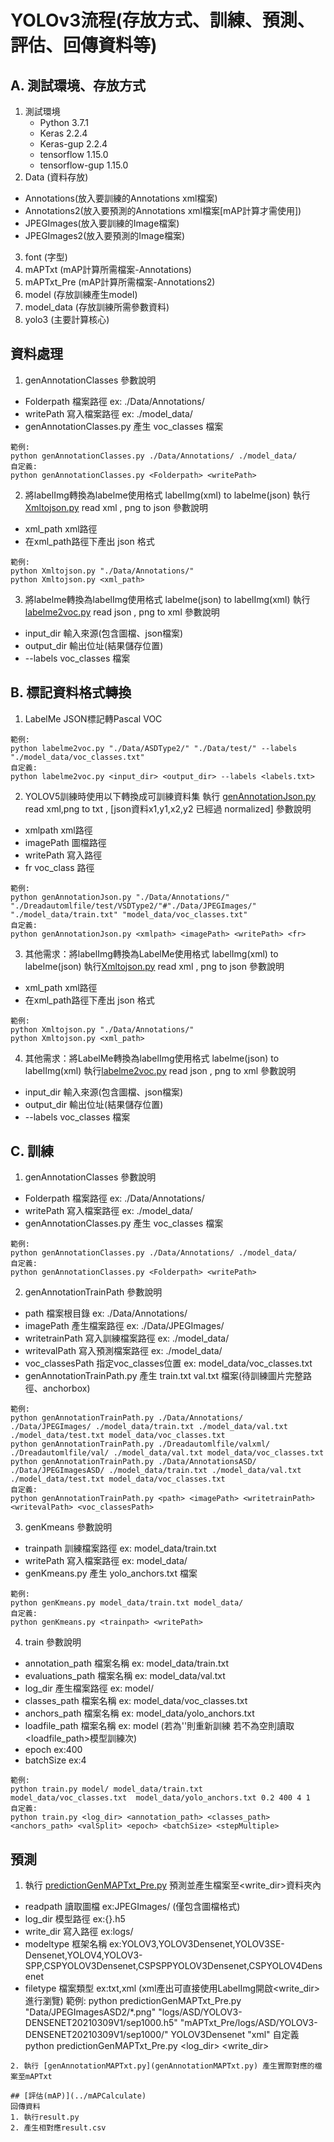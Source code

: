# YOLOv3流程(存放方式、訓練、預測、評估、回傳資料等)

## A. 測試環境、存放方式

1. 測試環境
    - Python 3.7.1
    - Keras 2.2.4
    - Keras-gup 2.2.4
    - tensorflow 1.15.0
    - tensorflow-gup 1.15.0
2. Data (資料存放)
  - Annotations(放入要訓練的Annotations xml檔案)
  - Annotations2(放入要預測的Annotations xml檔案[mAP計算才需使用])
  - JPEGImages(放入要訓練的Image檔案)
  - JPEGImages2(放入要預測的Image檔案)
3. font (字型)
4. mAPTxt (mAP計算所需檔案-Annotations)
5. mAPTxt_Pre (mAP計算所需檔案-Annotations2)
6. model (存放訓練產生model)
7. model_data (存放訓練所需參數資料)
8. yolo3 (主要計算核心)

## 資料處理
1. genAnnotationClasses 參數說明
- Folderpath      檔案路徑 ex: ./Data/Annotations/
- writePath   寫入檔案路徑 ex: ./model_data/
- genAnnotationClasses.py 產生 voc_classes 檔案
```
範例: 
python genAnnotationClasses.py ./Data/Annotations/ ./model_data/
自定義:
python genAnnotationClasses.py <Folderpath> <writePath> 
```

2. 將labelImg轉換為labelme使用格式 labelImg(xml) to labelme(json)
執行[Xmltojson.py](Xmltojson.py) read xml , png to json 參數說明
- xml_path  xml路徑
- 在xml_path路徑下產出 json 格式
```
範例: 
python Xmltojson.py "./Data/Annotations/" 
python Xmltojson.py <xml_path>
```

3. 將labelme轉換為labelImg使用格式 labelme(json) to labelImg(xml)
執行[labelme2voc.py](labelme2voc.py) read json , png to xml 參數說明
- input_dir  輸入來源(包含圖檔、json檔案)
- output_dir 輸出位址(結果儲存位置)
- --labels   voc_classes 檔案

## B. 標記資料格式轉換
1. LabelMe JSON標記轉Pascal VOC
```
範例:
python labelme2voc.py "./Data/ASDType2/" "./Data/test/" --labels "./model_data/voc_classes.txt"
自定義:
python labelme2voc.py <input_dir> <output_dir> --labels <labels.txt>
```
2. YOLOV5訓練時使用以下轉換成可訓練資料集 
執行 [genAnnotationJson.py](genAnnotationJson.py) read xml,png to txt , [json資料x1,y1,x2,y2 已經過 normalized] 參數說明 
- xmlpath   xml路徑
- imagePath 圖檔路徑
- writePath 寫入路徑
- fr        voc_class 路徑
```
範例: 
python genAnnotationJson.py "./Data/Annotations/" "./Dreadautomlfile/test/VSDType2/"#"./Data/JPEGImages/" "./model_data/train.txt" "model_data/voc_classes.txt" 
自定義:
python genAnnotationJson.py <xmlpath> <imagePath> <writePath> <fr> 
```
3. 其他需求：將labelImg轉換為LabelMe使用格式 labelImg(xml) to labelme(json)
執行[Xmltojson.py](Xmltojson.py) read xml , png to json 參數說明
- xml_path  xml路徑
- 在xml_path路徑下產出 json 格式
```
範例: 
python Xmltojson.py "./Data/Annotations/" 
python Xmltojson.py <xml_path>
```

4. 其他需求：將LabelMe轉換為labelImg使用格式 labelme(json) to labelImg(xml)
執行[labelme2voc.py](labelme2voc.py) read json , png to xml 參數說明
- input_dir  輸入來源(包含圖檔、json檔案)
- output_dir 輸出位址(結果儲存位置)
- --labels   voc_classes 檔案

## C. 訓練
1. genAnnotationClasses 參數說明
- Folderpath      檔案路徑 ex: ./Data/Annotations/
- writePath   寫入檔案路徑 ex: ./model_data/
- genAnnotationClasses.py 產生 voc_classes 檔案
```
範例: 
python genAnnotationClasses.py ./Data/Annotations/ ./model_data/
自定義:
python genAnnotationClasses.py <Folderpath> <writePath> 
```

2. genAnnotationTrainPath 參數說明
- path            檔案根目錄          ex: ./Data/Annotations/
- imagePath       產生檔案路徑        ex: ./Data/JPEGImages/
- writetrainPath  寫入訓練檔案路徑     ex: ./model_data/
- writevalPath    寫入預測檔案路徑     ex: ./model_data/
- voc_classesPath 指定voc_classes位置 ex: model_data/voc_classes.txt
- genAnnotationTrainPath.py 產生 train.txt val.txt 檔案(待訓練圖片完整路徑、anchorbox)
```
範例: 
python genAnnotationTrainPath.py ./Data/Annotations/ ./Data/JPEGImages/ ./model_data/train.txt ./model_data/val.txt ./model_data/test.txt model_data/voc_classes.txt
python genAnnotationTrainPath.py ./Dreadautomlfile/valxml/ ./Dreadautomlfile/val/ ./model_data/val.txt model_data/voc_classes.txt
python genAnnotationTrainPath.py ./Data/AnnotationsASD/ ./Data/JPEGImagesASD/ ./model_data/train.txt ./model_data/val.txt ./model_data/test.txt model_data/voc_classes.txt
自定義:
python genAnnotationTrainPath.py <path> <imagePath> <writetrainPath> <writevalPath> <voc_classesPath>
```

3. genKmeans 參數說明
- trainpath 訓練檔案路徑 ex: model_data/train.txt
- writePath 寫入檔案路徑 ex: model_data/
- genKmeans.py 產生 yolo_anchors.txt 檔案
```
範例: 
python genKmeans.py model_data/train.txt model_data/ 
自定義:
python genKmeans.py <trainpath> <writePath>

```

4. train 參數說明
- annotation_path   檔案名稱 ex: model_data/train.txt
- evaluations_path  檔案名稱 ex: model_data/val.txt
- log_dir           產生檔案路徑 ex: model/
- classes_path      檔案名稱 ex: model_data/voc_classes.txt
- anchors_path      檔案名稱 ex: model_data/yolo_anchors.txt
- loadfile_path     檔案名稱 ex: model (若為''則重新訓練 若不為空則讀取<loadfile_path>模型訓練<epoch>次)
- epoch             ex:400
- batchSize         ex:4
```
範例: 
python train.py model/ model_data/train.txt  model_data/voc_classes.txt  model_data/yolo_anchors.txt 0.2 400 4 1 
自定義:
python train.py <log_dir> <annotation_path> <classes_path> <anchors_path> <valSplit> <epoch> <batchSize> <stepMultiple> 
```
## 預測
1. 執行 [predictionGenMAPTxt_Pre.py](predictionGenMAPTxt_Pre.py) 
預測並產生檔案至<write_dir>資料夾內
- readpath        讀取圖檔     ex:JPEGImages/ (僅包含圖檔格式)
- log_dir         模型路徑     ex:{}.h5
- write_dir       寫入路徑     ex:logs/
- modeltype       框架名稱     ex:YOLOV3,YOLOV3Densenet,YOLOV3SE-Densenet,YOLOV4,YOLOV3-SPP,CSPYOLOV3Densenet,CSPSPPYOLOV3Densenet,CSPYOLOV4Densenet
- filetype        檔案類型     ex:txt,xml (xml產出可直接使用LabelImg開啟<write_dir>進行瀏覽)
範例: 
python predictionGenMAPTxt_Pre.py "Data/JPEGImagesASD2/*.png" "logs/ASD/YOLOV3-DENSENET20210309V1/sep1000.h5" "mAPTxt_Pre/logs/ASD/YOLOV3-DENSENET20210309V1/sep1000/" YOLOV3Densenet "xml" 
自定義
python predictionGenMAPTxt_Pre.py <readpath> <log_dir> <write_dir> <modeltype> <filetype>
```
2. 執行 [genAnnotationMAPTxt.py](genAnnotationMAPTxt.py) 產生實際對應的檔案至mAPTxt

## [評估(mAP)](../mAPCalculate)
回傳資料
1. 執行result.py
2. 產生相對應result.csv 
